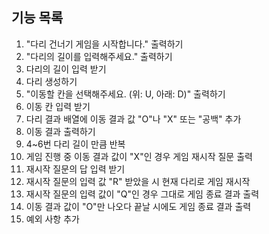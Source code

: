 ## 기능 목록

1. "다리 건너기 게임을 시작합니다." 출력하기
2. "다리의 길이를 입력해주세요." 출력하기
3. 다리의 길이 입력 받기
4. 다리 생성하기
5. "이동할 칸을 선택해주세요. (위: U, 아래: D)" 출력하기
6. 이동 칸 입력 받기
7. 다리 결과 배열에 이동 결과 값 "O"나 "X" 또는 "공백" 추가
8. 이동 결과 출력하기
9. 4~6번 다리 길이 만큼 반복
10. 게임 진행 중 이동 결과 값이 "X"인 경우 게임 재시작 질문 출력
11. 재시작 질문의 답 입력 받기
12. 재시작 질문의 입력 값 "R" 받았을 시 현재 다리로 게임 재시작
13. 재시작 질문의 입력 값이 "Q"인 경우 그대로 게임 종료 결과 출력
14. 이동 결과 값이 "O"만 나오다 끝날 시에도 게임 종료 결과 출력
15. 예외 사항 추가
